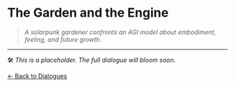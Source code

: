 # The Garden and the Engine

> *A solarpunk gardener confronts an AGI model about embodiment, feeling, and future growth.*

---

🛠️ _This is a placeholder. The full dialogue will bloom soon._

[← Back to Dialogues](README.md)
